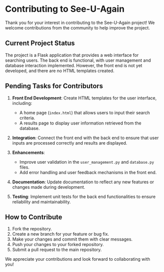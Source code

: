 # Contributing to See-U-Again

Thank you for your interest in contributing to the See-U-Again project! We welcome contributions from the community to help improve the project.

## Current Project Status
The project is a Flask application that provides a web interface for searching users. The back end is functional, with user management and database interaction implemented. However, the front end is not yet developed, and there are no HTML templates created.

## Pending Tasks for Contributors
1. **Front End Development**: Create HTML templates for the user interface, including:
   - A home page (`index.html`) that allows users to input their search criteria.
   - A results page to display user information retrieved from the database.

2. **Integration**: Connect the front end with the back end to ensure that user inputs are processed correctly and results are displayed.

3. **Enhancements**: 
   - Improve user validation in the `user_management.py` and `database.py` files.
   - Add error handling and user feedback mechanisms in the front end.

4. **Documentation**: Update documentation to reflect any new features or changes made during development.

5. **Testing**: Implement unit tests for the back end functionalities to ensure reliability and maintainability.

## How to Contribute
1. Fork the repository.
2. Create a new branch for your feature or bug fix.
3. Make your changes and commit them with clear messages.
4. Push your changes to your forked repository.
5. Submit a pull request to the main repository.

We appreciate your contributions and look forward to collaborating with you!
